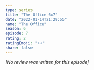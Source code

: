 ```yaml
---
type: series
title: "The Office 6x7"
date: "2022-01-14T21:29:55"
name: "The Office"
season: 6
episode: 7
rating: 2
ratingEmoji: "⭐️⭐️"
share: false
---
```


*[No review was written for this episode]*
